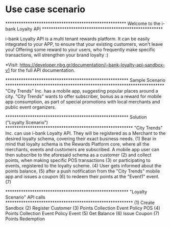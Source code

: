 # Use case scenario

****************************************************** Welcome to the i-bank Loyalty API ******************************************************

i-bank Loyalty API is a multi tenant rewards platform. 
It can be easily integrated to your APP, to ensure that your existing customers, won't leave you!
Offering some reward to your users, who frequently make specific transactions, will strengthen your brand loyalty :)

*Visit: https://developer.nbg.gr/documentation/i-bank-loyalty-api-sandbox-v1 for the full API documentation.

******************************************************* Sample Scenario ***********************************************************************
"City Trends" Inc. has a mobile app, suggesting popular places around a city. "City Trends" wants to offer subscriber, bonus as a reward for 
mobile app consumption, as part of special promotions with local merchants and public event organizers.

******************************************************* Solution ("Loyalty Scenario") *********************************************************
"City Trends" Inc. can use i-bank Loyalty API.
They will be registered as a Merchant to the desired loyalty schema, covering their exact business needs. (1)
Bear in mind that loyalty schema is the Rewards Platform core, where all the merchants, events and customers are subscribed. 
A mobile app user can then subscribe to the aforesaid schema as a customer (2) and collect points, when making specific POS transactions (3)
or participating to events, registered to the loyalty scheme. (4) User gets informed about the points balance, (5) after a push notification 
from the "City Trends" mobile app and issues a coupon (6) to redeem their points at the "Event1" event. (7)

******************************************************* "Loyalty Scenario" API calls *********************************************************
(1) Create Sandbox
(2) Register Customer 
(3) Points Collection Event Policy POS
(4) Points Collection Event Policy Event
(5) Get Balance
(6) Issue Coupon
(7) Points Redemption
